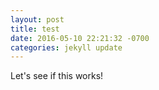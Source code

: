 ```yaml
---
layout: post
title: test
date: 2016-05-10 22:21:32 -0700
categories: jekyll update
---
```

Let's see if this works!
